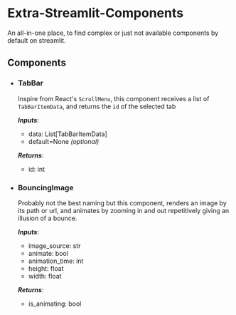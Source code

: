 # Extra-Streamlit-Components

An all-in-one place, to find complex or just not available components by default on streamlit.

## Components

- ### TabBar
  Inspire from React's `ScrollMenu`, this component receives a list of `TabBarItemData`, and returns the `id` of the
  selected tab

  ***Inputs***:
    - data: List[TabBarItemData]
    - default=None _(optional)_

  ***Returns***:
    - id: int


- ### BouncingImage
  Probably not the best naming but this component, renders an image by its path or url, and animates by zooming in and
  out repetitively giving an illusion of a bounce.

  ***Inputs***:
    - image_source: str
    - animate: bool
    - animation_time: int
    - height: float
    - width: float

  ***Returns***:
    - is_animating: bool


